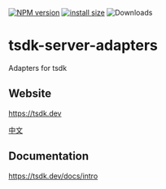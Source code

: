 [![NPM version](https://badge.fury.io/js/tsdk-server-adapters.svg)](https://www.npmjs.com/package/tsdk-server-adapters)
[![install size](https://packagephobia.com/badge?p=tsdk-server-adapters)](https://packagephobia.com/result?p=tsdk-server-adapters)
![Downloads](https://img.shields.io/npm/dm/tsdk-server-adapters.svg?style=flat)

# tsdk-server-adapters

Adapters for tsdk

## Website

https://tsdk.dev

[中文](https://tsdk.dev/zh-CN)

## Documentation

https://tsdk.dev/docs/intro
